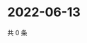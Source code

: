 # 2022-06-13

共 0 条

<!-- BEGIN WEIBO -->
<!-- 最后更新时间 Mon Jun 13 2022 19:18:01 GMT+0800 (China Standard Time) -->

<!-- END WEIBO -->
